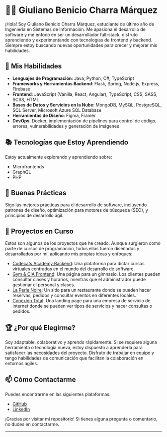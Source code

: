 # 👨‍💻 Giuliano Benicio Charra Márquez

¡Hola! Soy Giuliano Benicio Charra Márquez, estudiante de último año de Ingeniería en Sistemas de Información. Me apasiona el desarrollo de software y me enfoco en ser un desarrollador full-stack, disfruto aprendiendo y experimentando con tecnologías de frontend y backend. Siempre estoy buscando nuevas oportunidades para crecer y mejorar mis habilidades.

## 🚀 Mis Habilidades
- **Lenguajes de Programación**: Java, Python, C#, TypeScript
- **Frameworks y Herramientas Backend**: Flask, Spring, Node.js, Express, Firebase
- **Frontend**: JavaScript (Vanilla, React, Angular), TypeScript, CSS, SASS, SCSS, HTML
- **Bases de Datos y Servicios en la Nube**: MongoDB, MySQL, PostgreSQL, SQL Server, Microsoft Azure SQL Database
- **Herramientas de Diseño**: Figma, Framer
- **DevOps**: Docker, implementación de pipelines para control de código, errores, vulnerabilidades y generación de imágenes

## 📚 Tecnologías que Estoy Aprendiendo
Estoy actualmente explorando y aprendiendo sobre:
- Microfrontends
- GraphQL
- PHP

## 🔧 Buenas Prácticas
Sigo las mejores prácticas para el desarrollo de software, incluyendo patrones de diseño, optimización para motores de búsqueda (SEO), y principios de desarrollo ágil.

## 🌱 Proyectos en Curso
Estos son algunos de los proyectos que he creado. Aunque surgieron como parte de cursos de programación, todos ellos fueron diseñados y desarrollados por mí, aplicando mis propias ideas y enfoques:

- [Codecats Academy Backend](https://codecats-academy-backend.onrender.com/): Una plataforma para dictar cursos virtuales centrados en el mundo del desarrollo de software.
- [Gym & CIA Frontend](https://giulianocharra.github.io/gym-frontend/): Una página para un gimnasio. Los clientes pueden consultar clases y horarios, mientras que el administrador puede gestionar el personal y clases.
- [La Perle Noire](https://giulianocharra.github.io/la-perle-noire/): Un sitio para un restaurante donde se pueden hacer reservas, pedidos y consultar eventos en diferentes locales.
- [Conexión Total](https://giulianocharra.github.io/argentina_programa_tpi/): Una landing page para una empresa de servicio de internet donde se pueden ver tipos de servicios y hacer consultas o pedidos.

## 🏆 ¿Por qué Elegirme?
Soy adaptable, colaborativo y aprendo rápidamente. Si se requiere alguna herramienta o tecnología nueva, estoy dispuesto a aprenderla para satisfacer las necesidades del proyecto. Disfruto de trabajar en equipo y tengo habilidades de comunicación que facilitan la colaboración en entornos ágiles.

## 📫 Cómo Contactarme
Puedes encontrarme en las siguientes plataformas:
- [GitHub](https://github.com/GiulianoCharra)
- [LinkedIn](https://www.linkedin.com/in/giuliano-charra-marquez)

¡Gracias por visitar mi repositorio! Si tienes alguna pregunta o comentario, no dudes en contactarme.

---

